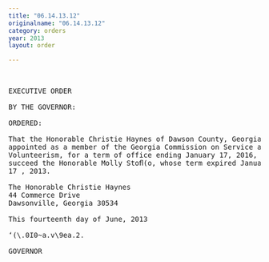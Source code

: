 ```yaml
---
title: "06.14.13.12"
originalname: "06.14.13.12"
category: orders
year: 2013
layout: order

---
```

<pre>
 

EXECUTIVE ORDER

BY THE GOVERNOR:

ORDERED:

That the Honorable Christie Haynes of Dawson County, Georgia, is
appointed as a member of the Georgia Commission on Service and
Volunteerism, for a term of office ending January 17, 2016, to
succeed the Honorable Molly Stoﬂ(o, whose term expired January
17 , 2013.

The Honorable Christie Haynes
44 Commerce Drive
Dawsonville, Georgia 30534

This fourteenth day of June, 2013

‘(\.0I0~a.v\9ea.2.

GOVERNOR

</pre>
